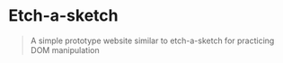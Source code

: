 # Etch-a-sketch
> A simple prototype website similar to etch-a-sketch for practicing DOM manipulation
